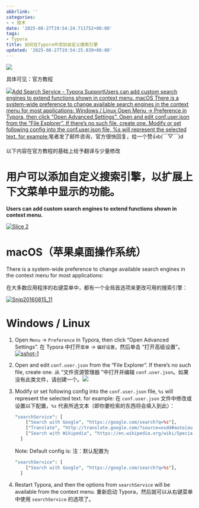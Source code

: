 ```yaml
---
abbrlink: ''
categories:
- - 技术
date: '2025-08-27T19:54:24.711752+08:00'
tags:
- Typora
title: 如何在Typora中添加自定义搜索引擎
updated: '2025-08-27T19:54:25.039+08:00'
---
```

[![](https://www.alicetec.cn/upload/Group-screen_%E7%BB%93%E6%9E%9C.webp)](https://www.alicetec.cn/upload/Group-screen_%E7%BB%93%E6%9E%9C.webp)

具体可见：官方教程

[![](https://support.typoraio.cn/assets/img/favicon-16.png)Add Search Service - Typora SupportUsers can add custom search engines to extend functions shown in context menu. macOS There is a system-wide preference to change available search engines in the context menu for most applications: Windows / Linux Open Menu → Preference in Typora, then click “Open Advanced Settings”. Open and edit conf.user.json from the “File Explorer”. If there’s no such file, create one. Modify or set following config into the conf.user.json file, %s will represent the selected text. for example:](https://support.typoraio.cn/Add-Search-Service/)笔者发了邮件咨询，官方很快回复，给一个赞👍b(￣▽￣)d

以下内容在官方教程的基础上给予翻译与少量修改

# 用户可以添加自定义搜索引擎，以扩展上下文菜单中显示的功能。

**Users can add custom search engines to extend functions shown in context menu.**

[![Slice 2](https://support.typoraio.cn/media/add-search-service/Slice%202.png)](https://support.typoraio.cn/media/add-search-service/Slice%202.png)

# macOS（苹果桌面操作系统）

There is a system-wide preference to change available search engines in the context menu for most applications:

在大多数应用程序的右键菜单中，都有一个全局首选项来更改可用的搜索引擎：

[![Snip20160815_11](https://support.typoraio.cn/media/add-search-service/Snip20160815_11.png)](https://support.typoraio.cn/media/add-search-service/Snip20160815_11.png)

# Windows / Linux

1. Open `Menu` → `Preference` in Typora, then click “Open Advanced Settings”. 在 Typora 中打开`菜单` → `偏好设置`，然后单击 “打开高级设置”。
   [![sshot-1](https://support.typoraio.cn/media/custom-key-binding/sshot-1.png)](https://support.typoraio.cn/media/custom-key-binding/sshot-1.png)
2. Open and edit `conf.user.json` from the “File Explorer”. If there’s no such file, create one. 从 “文件资源管理器 ”中打开并编辑 `conf.user.json`。如果没有此类文件，请创建一个。[![](https://www.alicetec.cn/upload/explorer_xK27YyUade.png)](https://www.alicetec.cn/upload/explorer_xK27YyUade.png)
3. Modify or set following config into the `conf.user.json` file, `%s` will represent the selected text. for example: 在 `conf.user.json` 文件中修改或设置以下配置，`%s` 代表所选文本（即你要检索的东西将会填入到此）：

   ```perl
   "searchService": [
       ["Search with Google", "https://google.com/search?q=%s"],
       ["Translate", "http://translate.google.com/?source=osdd#auto|auto|%s"]
       ["Search with Wikipedia", "https://en.wikipedia.org/wiki/Special:Search/%s"]
     ]
   ```
   Note: Default config is: 注：默认配置为

   ```perl
   "searchService": [
       ["Search with Google", "https://google.com/search?q=%s"],
     ]
   ```
4. Restart Typora, and then the options from `searchService` will be available from the context menu. 重新启动 Typora，然后就可以从右键菜单中使用 `searchService` 的选项了。
